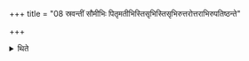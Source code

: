 +++
title = "08 स्रवन्तीं सौमीभिः पितृमतीभिस्तिसृभिस्तिसृभिरुत्तरोत्तराभिरुपतिष्ठन्ते"

+++

<details><summary>थिते</summary>

स्रवन्तीं सौमीभिः पितृमतीभिस्तिसृभिस्तिसृभिरुत्तरोत्तराभिरुपतिष्ठन्ते ८
</details>
